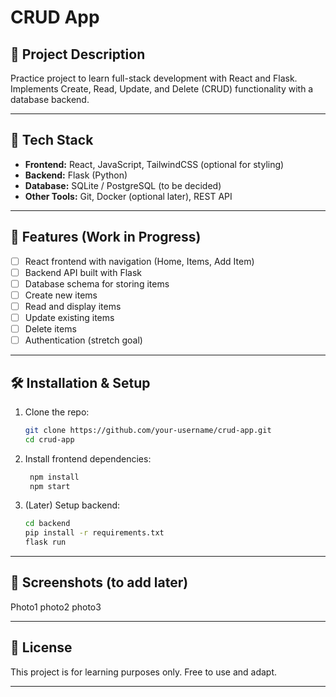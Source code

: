 # CRUD App

## 📌 Project Description

Practice project to learn full-stack development with React and Flask.  
Implements Create, Read, Update, and Delete (CRUD) functionality with a database backend.

---

## 🚀 Tech Stack

- **Frontend:** React, JavaScript, TailwindCSS (optional for styling)
- **Backend:** Flask (Python)
- **Database:** SQLite / PostgreSQL (to be decided)
- **Other Tools:** Git, Docker (optional later), REST API

---

## 📂 Features (Work in Progress)

- [ ] React frontend with navigation (Home, Items, Add Item)
- [ ] Backend API built with Flask
- [ ] Database schema for storing items
- [ ] Create new items
- [ ] Read and display items
- [ ] Update existing items
- [ ] Delete items
- [ ] Authentication (stretch goal)

---

## 🛠️ Installation & Setup

1. Clone the repo:
   ```bash
   git clone https://github.com/your-username/crud-app.git
   cd crud-app
   ```
2. Install frontend dependencies:
   ```bash
    npm install
    npm start
   ```
3. (Later) Setup backend:
   ```bash
   cd backend
   pip install -r requirements.txt
   flask run
   ```

---

## 📸 Screenshots (to add later)

Photo1
photo2
photo3

---

## 📜 License

This project is for learning purposes only. Free to use and adapt.

---
